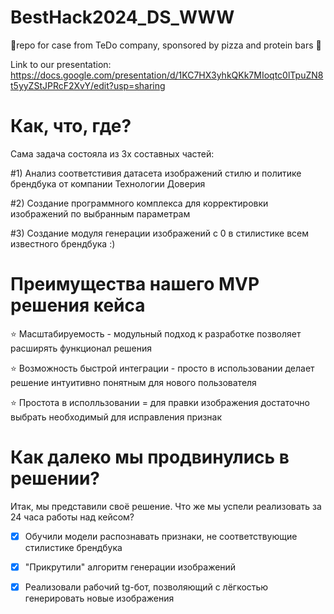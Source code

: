 # BestHack2024_DS_WWW
🥺repo for case from TeDo company, sponsored by pizza and protein bars 🌝

Link to our presentation: https://docs.google.com/presentation/d/1KC7HX3yhkQKk7MIoqtc0lTpuZN8t5yyZStJPRcF2XvY/edit?usp=sharing

<h1>Как, что, где?</h1>

Сама задача состояла из 3х составных частей: 

#1) Анализ соответстивия датасета изображений стилю и политике брендбука от компании Технологии Доверия

#2) Создание программного комплекса для корректировки изображений по выбранным параметрам

#3) Создание модуля генерации изображений с 0 в стилистике всем известного брендбука :)



<h1>Преимущества нашего MVP решения кейса</h1>

⭐️ Масштабируемость - модульный подход к разработке позволяет расширять функционал решения 

⭐️ Возможность быстрой интеграции - просто в использовании делает решение интуитивно понятным для нового пользователя

⭐️ Простота в исполльзовании = для правки изображения достаточно выбрать необходимый для исправления признак



<h1>Как далеко мы продвинулись в решении?</h1>

Итак, мы представили своё решение. Что же мы успели реализовать за 24 часа работы над кейсом?

- [x] Обучили модели распознавать признаки, не соответствующие стилистике брендбука
  
- [x] "Прикрутили" алгоритм генерации изображений 

- [x] Реализовали рабочий tg-бот, позволяющий с лёгкостью генерировать новые изображения

